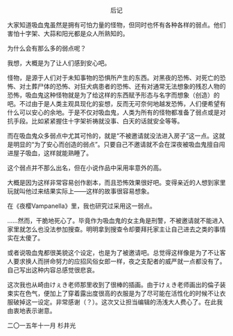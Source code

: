 <p align="center">后记</p>

大家知道吸血鬼虽然是拥有可怕力量的怪物，但同时也怀有各种各样的弱点。他们害怕十字架、大蒜和阳光都是众人所熟知的。

为什么会有那么多的弱点呢？

我想，大概是为了让人们感到安心吧。

怪物，是源于人们对于未知事物的恐惧所产生的东西。对黑夜的恐怖、对死亡的恐怖、对土葬尸体的恐怖、对狂犬病患者的恐怖、还有对通常无法想象的残忍人物的恐怖，吸血鬼这种怪物就是为了给这样的东西赋予形态与名字而想象（创造）的吧。不过由于是人类主观具现化的妄想，反而无可奈何地越发恐怖，人们便希望有什么可以安心的余地。于是不仅对吸血鬼，人类为所有的怪物都准备了弱点或是对抗手段。比如紧紧握住十字架祈祷就没事、白天的话就安全等等。

而在吸血鬼众多弱点中尤其可怜的，就是“不被邀请就没法进入房子”这一点。这就是明显的“为了安心而创造的弱点”。只要自己不邀请就不会在深夜被吸血鬼擅自闯进屋子吸血，这样就能熟睡了。

这个弱点并不那么出名，但在小说作品中采用率意外的高。

大概是因为这样非常容易创作剧本，而且恐怖效果很好吧。变得亲近的人想到家里玩就叫他过来结果实际上——这样的故事很容易想象。

在《夜樱Vampanella》里，我也研究过采用这一弱点。

……然而，干脆地死心了。毕竟作为吸血鬼的女主角是刑警，不被邀请就不能进入家里就怎么也没法参加搜查。明明拿到搜查令却要拜托家主让自己进去之类的事情实在太傻了。

或者说吸血鬼都很美貌这个设定，也是为了被邀请吧。总觉得这样像是为了不让客人要求换人而拼命努力的应招风俗女郎一样，夜之支配者的威严就一点都没有了。自己写出这种内容总感觉很悲哀。

这次我也从崎由けぇき老师那里收到了很棒的插画。由于けぇき老师画出的倫子装束实在色气，便加上了穿着露出度很高的衣服是为了尽可能在活性化的时候不让衣服破掉这一设定。非常感谢（？）。这次又让担当编辑的汤浅大人费心了。在此我由衷地表示谢意。

二〇一五年十一月 杉井光

